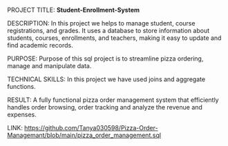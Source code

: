 PROJECT TITLE: **Student-Enrollment-System**

DESCRIPTION: In this project we helps to manage student, course registrations, and grades. It uses a database to store information about students, courses, enrollments, and teachers, 
             making it easy to update and find academic records.

PURPOSE: Purpose of this sql project is to streamline pizza ordering, manage and manipulate data.

TECHNICAL SKILLS: In this project we have used joins and aggregate functions.

RESULT: A fully functional pizza order management system that efficiently handles order browsing, order tracking and analyze the revenue and expenses.

LINK: https://github.com/Tanya030598/Pizza-Order-Managemant/blob/main/pizza_order_management.sql
